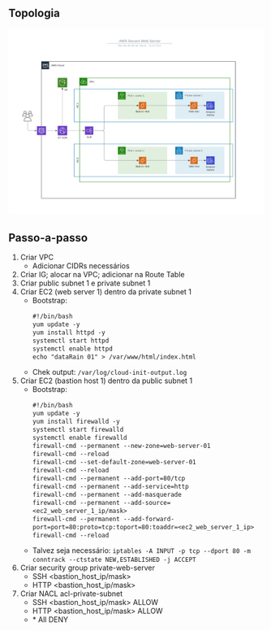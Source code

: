 ## Topologia
![](../img//setup-aws-bastion-host-topology/topology.png)

## Passo-a-passo
1. Criar VPC
   - Adicionar CIDRs necessários
1. Criar IG; alocar na VPC; adicionar na Route Table
1. Criar public subnet 1 e private subnet 1
1. Criar EC2 (web server 1) dentro da private subnet 1
   - Bootstrap:
        ```
        #!/bin/bash
        yum update -y
        yum install httpd -y
        systemctl start httpd
        systemctl enable httpd
        echo "dataRain 01" > /var/www/html/index.html
        ```
    - Chek output: ```/var/log/cloud-init-output.log```
1. Criar EC2 (bastion host 1) dentro da public subnet 1
    - Bootstrap:
        ```
        #!/bin/bash
        yum update -y
        yum install firewalld -y
        systemctl start firewalld
        systemctl enable firewalld
        firewall-cmd --permanent --new-zone=web-server-01
        firewall-cmd --reload
        firewall-cmd --set-default-zone=web-server-01
        firewall-cmd --reload
        firewall-cmd --permanent --add-port=80/tcp
        firewall-cmd --permanent --add-service=http
        firewall-cmd --permanent --add-masquerade
        firewall-cmd --permanent --add-source=<ec2_web_server_1_ip/mask>
        firewall-cmd --permanent --add-forward-port=port=80:proto=tcp:toport=80:toaddr=<ec2_web_server_1_ip>
        firewall-cmd --reload
        ```
    - Talvez seja necessário: ```iptables -A INPUT -p tcp --dport 80 -m conntrack --ctstate NEW,ESTABLISHED -j ACCEPT```
1. Criar security group private-web-server
    - SSH <bastion_host_ip/mask>
    - HTTP <bastion_host_ip/mask>
1. Criar NACL acl-private-subnet
    - SSH <bastion_host_ip/mask> ALLOW
    - HTTP <bastion_host_ip/mask> ALLOW
    - \* All DENY